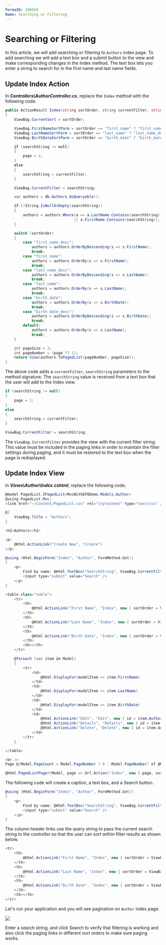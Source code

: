 ```yaml
---
PermaID: 100010
Name: Searching or Filtering
---
```


# Searching or Filtering

In this article, we will add searching or filtering to `Authors` index page. To add searching we will add a text box and a submit button to the view and make corresponding changes in the Index method. The text box lets you enter a string to search for in the first name and last name fields.

## Update Index Action

In _**Controllers\AuthorController.cs**_, replace the `Index` method with the following code.

```csharp
public ActionResult Index(string sortOrder, string currentFilter, string searchString, int? page)
{
    ViewBag.CurrentSort = sortOrder;

    ViewBag.FirstNameSortParm = sortOrder == "first_name" ? "first_name_desc" : "first_name";
    ViewBag.LastNameSortParm = sortOrder == "last_name" ? "last_name_desc" : "last_name";
    ViewBag.BirthDateSortParm = sortOrder == "birth_date" ? "birth_date_desc" : "birth_date";

    if (searchString != null)
    {
        page = 1;
    }
    else
    {
        searchString = currentFilter;
    }

    ViewBag.CurrentFilter = searchString;

    var authors = db.Authors.AsQueryable();

    if (!String.IsNullOrEmpty(searchString))
    {
        authors = authors.Where(a => a.LastName.Contains(searchString)
                               || a.FirstName.Contains(searchString));
    }

    switch (sortOrder)
    {                
        case "first_name_desc":
            authors = authors.OrderByDescending(s => s.FirstName);
            break;
        case "first_name":
            authors = authors.OrderBy(s => s.FirstName);
            break;
        case "last_name_desc":
            authors = authors.OrderByDescending(s => s.LastName);
            break;
        case "last_name":
            authors = authors.OrderBy(s => s.LastName);
            break;
        case "birth_date":
            authors = authors.OrderBy(s => s.BirthDate);
            break;
        case "birth_date_desc":
            authors = authors.OrderByDescending(s => s.BirthDate);
            break;
        default:
            authors = authors.OrderBy(s => s.LastName);
            break;
    }

    int pageSize = 3;
    int pageNumber = (page ?? 1);
    return View(authors.ToPagedList(pageNumber, pageSize));
}
```

The above code adds a `currentFilter`, `searchString` parameters to the method signature. The `searchString` value is received from a text box that the user will add to the Index view.

```csharp
if (searchString != null)
{
    page = 1;
}
else
{
    searchString = currentFilter;
}

ViewBag.CurrentFilter = searchString;
```

The `ViewBag.CurrentFilter` provides the view with the current filter string. This value must be included in the paging links in order to maintain the filter settings during paging, and it must be restored to the text box when the page is redisplayed.

## Update Index View

In _**Views\Author\Index.cshtml**_, replace the following code.

```csharp
@model PagedList.IPagedList<MvcWithEF6Demo.Models.Author>
@using PagedList.Mvc;
<link href="~/Content/PagedList.css" rel="stylesheet" type="text/css" />

@{
    ViewBag.Title = "Authors";
}

<h2>Auhtors</h2>

<p>
    @Html.ActionLink("Create New", "Create")
</p>

@using (Html.BeginForm("Index", "Author", FormMethod.Get))
{
    <p>
        Find by name: @Html.TextBox("SearchString", ViewBag.CurrentFilter as string)
        <input type="submit" value="Search" />
    </p>
}

<table class="table">
    <tr>
        <th>
            @Html.ActionLink("First Name", "Index", new { sortOrder = ViewBag.FirstNameSortParm, currentFilter = ViewBag.CurrentFilter })
        </th>
        <th>
            @Html.ActionLink("Last Name", "Index", new { sortOrder = ViewBag.LastNameSortParm, currentFilter = ViewBag.CurrentFilter })
        </th>
        <th>
            @Html.ActionLink("Birth Date", "Index", new { sortOrder = ViewBag.BirthDateSortParm, currentFilter = ViewBag.CurrentFilter })
        </th>
        <th></th>
    </tr>

    @foreach (var item in Model)
    {
        <tr>
            <td>
                @Html.DisplayFor(modelItem => item.FirstName)
            </td>
            <td>
                @Html.DisplayFor(modelItem => item.LastName)
            </td>
            <td>
                @Html.DisplayFor(modelItem => item.BirthDate)
            </td>
            <td>
                @Html.ActionLink("Edit", "Edit", new { id = item.AuthorId }) |
                @Html.ActionLink("Details", "Details", new { id = item.AuthorId }) |
                @Html.ActionLink("Delete", "Delete", new { id = item.AuthorId })
            </td>
        </tr>
    }

</table>

<br />
Page @(Model.PageCount < Model.PageNumber ? 0 : Model.PageNumber) of @Model.PageCount

@Html.PagedListPager(Model, page => Url.Action("Index", new { page, sortOrder = ViewBag.CurrentSort, currentFilter = ViewBag.CurrentFilter }))
```

The following code will create a caption, a text box, and a Search button.

```csharp
@using (Html.BeginForm("Index", "Author", FormMethod.Get))
{
    <p>
        Find by name: @Html.TextBox("SearchString", ViewBag.CurrentFilter as string)
        <input type="submit" value="Search" />
    </p>
}
```

The column header links use the query string to pass the current search string to the controller so that the user can sort within filter results as shown below.

```csharp
<tr>
    <th>
        @Html.ActionLink("First Name", "Index", new { sortOrder = ViewBag.FirstNameSortParm, currentFilter = ViewBag.CurrentFilter })
    </th>
    <th>
        @Html.ActionLink("Last Name", "Index", new { sortOrder = ViewBag.LastNameSortParm, currentFilter = ViewBag.CurrentFilter })
    </th>
    <th>
        @Html.ActionLink("Birth Date", "Index", new { sortOrder = ViewBag.BirthDateSortParm, currentFilter = ViewBag.CurrentFilter })
    </th>
    <th></th>
</tr>
```

Let's run your application and you will see pagination on `Author` index page.

![](https://raw.githubusercontent.com/zzzprojects/learn-orm/master/mvc-with-entity-framework-6/images/searching-or-filtering-1.png)

Enter a search string, and click Search to verify that filtering is working and also click the paging links in different sort orders to make sure paging works.


